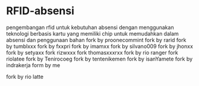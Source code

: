 # RFID-absensi
pengembangan rfid untuk kebutuhan absensi dengan menggunakan teknologi berbasis kartu yang memiliki chip untuk memudahkan dalam absensi dan penggunaan bahan
fork by proonecommint
fork by rarid
fork by tumblxxx
fork by fxxpri
fork by imamxx
fork by silvano009
fork by jhonxx
fork by setyaxx
fork rizwxxx
fork thomasxxxrxx
fork by rio ranger
fork riolatee
fork by Tenirocoeg
fork by tentenikemen
fork by isanYamete
fork by indrakerja
form by me









fork by rio latte

